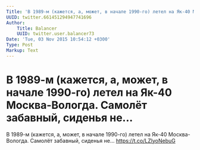 ```yaml
---
Title: 'В 1989-м (кажется, а, может, в начале 1990-го) летел на Як-40 Москва-Вологда. Самолёт забавный, сиденья не...'
UUID: twitter.661451294947741696
Author:
    Title: Balancer
    UUID: twitter.user.balancer73
Date: 'Tue, 03 Nov 2015 10:54:12 +0300'
Type: Post
Markup: Text
---
```


# В 1989-м (кажется, а, может, в начале 1990-го) летел на Як-40 Москва-Вологда. Самолёт забавный, сиденья не...

В 1989-м (кажется, а, может, в начале 1990-го) летел на
Як-40 Москва-Вологда. Самолёт забавный, сиденья не...
https://t.co/LZlyoNebuG